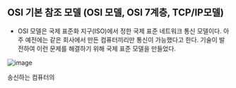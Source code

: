 ## OSI 기본 참조 모델 (OSI 모델, OSI 7계층, TCP/IP모델)

- OSI 모델은 국제 표준화 지구(ISO)에서 정한 국제 표준 네트워크 통신 모델이다.
아주 예전에는 같은 회사에서 만든 컴퓨터끼리만 통신이 가능했다고 한다. 기술이 발전하여 이런 문제를 해결하기
위해 국제 표준 모델을 만들었다.

![image](https://user-images.githubusercontent.com/81672260/147175145-ff653ca0-cdfd-490c-823f-c80baa9cbd3e.png)

송신하는 컴퓨터의 
